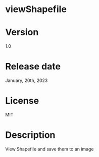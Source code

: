 # viewShapefile

# Version

1.0

# Release date

January, 20th, 2023

# License

MIT

# Description

View Shapefile and save them to an image
